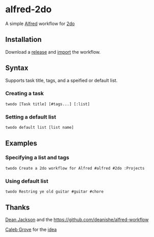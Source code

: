 alfred-2do
==========
A simple [Alfred](http://www.alfredapp.com/) workflow for [2do](http://2doapp.com/)

## Installation
Download a [release](https://github.com/underscorephil/alfred-2do/releases) and [import](http://support.alfredapp.com/workflows:installing) the workflow.

## Syntax
Supports task title, tags, and a speified or default list.
### Creating a task
```
twodo [Task title] [#tags...] [:list]
```
### Setting a default list
```
twodo default list [list name]
```
## Examples
### Specifying a list and tags
```
twodo Create a 2do workflow for Alfred #alfred #2do :Projects
```
### Using default list
```
twodo Restring ye old guitar #guitar #chore
```
## Thanks
[Dean Jackson](https://github.com/deanishe) and the https://github.com/deanishe/alfred-workflow

[Caleb Grove](http://calebgrove.com/) for the [idea](http://www.alfredforum.com/topic/3811-2do-workflow/?p=22721)
